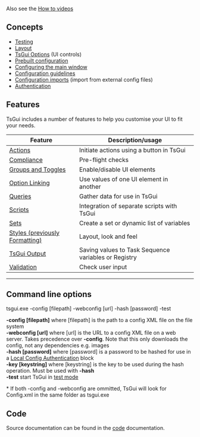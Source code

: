 Also see the [How to videos](https://www.youtube.com/playlist?list=PLbymiOxRQJvIS6BGPJ6ggKaU90QheXgV8)

## Concepts

* [Testing](/documentation/TestMode.md)
* [Layout](/documentation/Layout.md)
* [TsGui Options](/documentation/options/README.md) (UI controls)
* [Prebuilt configuration](/documentation/PrebuiltConfiguration.md)
* [Configuring the main window](/documentation/MainWindow.md)
* [Configuration guidelines](/documentation/ConfigGuidelines.md)
* [Configuration imports](/documentation/ConfigImports.md) (import from external config files)
* [Authentication](/documentation/Authentication/README.md)

## Features

TsGui includes a number of features to help you customise your UI to fit your needs.

| Feature    | Description/usage |
| -------- | ------- |
| [Actions](/documentation/features/Actions.md)  | Initiate actions using a button in TsGui  |
| [Compliance](/documentation/features/Compliance.md)  | Pre-flight checks |
| [Groups and Toggles](/documentation/features/GroupsAndToggles.md) | Enable/disable UI elements |
| [Option Linking](/documentation/features/OptionLinking.md)    | Use values of one UI element in another |
| [Queries](/documentation/features/Queries.md) | Gather data for use in TsGui |
| [Scripts](/documentation/features/Scripts.md) | Integration of separate scripts with TsGui |
| [Sets](/documentation/features/Sets.md) | Create a set or dynamic list of variables |
| [Styles (previously Formatting)](/documentation/features/Styles.md) | Layout, look and feel |
| [TsGui Output](/documentation/features/TsGuiOutput.md) | Saving values to Task Sequence variables or Registry |
| [Validation](/documentation/features/Validation.md) | Check user input |

---

## Command line options
tsgui.exe -config [filepath] -webconfig [url] -hash [password] -test

 **-config [filepath]** where [filepath] is the path to a config XML file on the file system<br>
 **-webconfig [url]** where [url] is the URL to a config XML file on a web server. Takes precedence over **-config**. Note that this only downloads the config, not any dependencies e.g. images<br>
 **-hash [password]** where [password] is a password to be hashed for use in a [Local Config Authentication](/documentation/Authentication/LocalConfigAuthentication.md) block<br>
 **-key [keystring]** where [keystring] is the key to be used during the hash operation. Must be used with **-hash**<br>
 **-test** start TsGui in [test mode](/documentation/TestMode.md)

 \* If both -config and -webconfig are ommitted, TsGui will look for Config.xml in the same folder as tsgui.exe


 ## Code

 Source documentation can be found in the [code](/documentation/code/README.md) documentation.